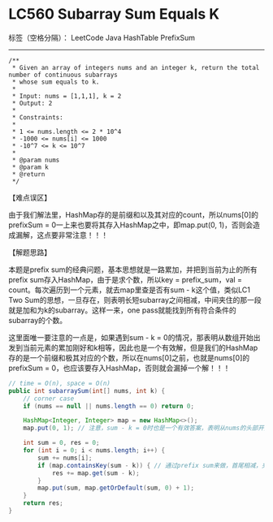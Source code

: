 # LC560 Subarray Sum Equals K
标签（空格分隔）： LeetCode Java HashTable PrefixSum

---
    /**
     * Given an array of integers nums and an integer k, return the total number of continuous subarrays
     * whose sum equals to k.
     *
     * Input: nums = [1,1,1], k = 2
     * Output: 2
     *
     * Constraints:
     *
     * 1 <= nums.length <= 2 * 10^4
     * -1000 <= nums[i] <= 1000
     * -10^7 <= k <= 10^7
     *
     * @param nums
     * @param k
     * @return
     */

【难点误区】

由于我们解法里，HashMap存的是前缀和以及其对应的count，所以nums[0]的prefixSum = 0一上来也要将其存入HashMap之中，即map.put(0, 1)，否则会造成漏解，这点要非常注意！！！

【解题思路】

本题是prefix sum的经典问题，基本思想就是一路累加，并把到当前为止的所有prefix sum存入HashMap，由于是求个数，所以key = prefix_sum，val = count。每次遍历到一个元素，就去map里查是否有sum - k这个值，类似LC1 Two Sum的思想，一旦存在，则表明长短subarray之间相减，中间夹住的那一段就是加和为k的subarray。这样一来，one pass就能找到所有符合条件的subarray的个数。

这里面唯一要注意的一点是，如果遇到sum - k = 0的情况，那表明从数组开始出发到当前元素的累加刚好和k相等，因此也是一个有效解，但是我们的HashMap存的是一个前缀和极其对应的个数，所以在nums[0]之前，也就是nums[0]的prefixSum = 0，也应该要存入HashMap，否则就会漏掉一个解！！！

```java
// time = O(n), space = O(n)
public int subarraySum(int[] nums, int k) {
    // corner case
    if (nums == null || nums.length == 0) return 0;

    HashMap<Integer, Integer> map = new HashMap<>();
    map.put(0, 1); // 注意，sum - k = 0时也是一个有效答案，表明从nums的头部开始到当前为止的subarray就是1个有效解！！！

    int sum = 0, res = 0;
    for (int i = 0; i < nums.length; i++) {
        sum += nums[i];
        if (map.containsKey(sum - k)) { // 通过prefix sum来做，首尾相减，夹在中间的subarray就是有效解。
            res += map.get(sum - k);
        }
        map.put(sum, map.getOrDefault(sum, 0) + 1);
    }
    return res;
}
```

